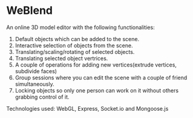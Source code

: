 # WeBlend

An online 3D model editor with the following functionalities:

1. Default objects which can be added to the scene.
2. Interactive selection of objects from the scene.
3. Translating/scaling/rotating of selected objects.
4. Translating selected object vertrices.
5. A couple of operations for adding new vertices(extrude vertices, subdivide faces)
6. Group sessions where you can edit the scene with a couple of friend simultaneously.
7. Locking objects so only one person can work on it without others grabbing control of it.

Technologies used: WebGL, Express,  Socket.io and Mongoose.js
